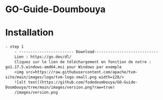 # GO-Guide-Doumbouya


# Installation

	- step 1
		- ------------------------ Download----------------------------
		Lien : https://go.dev/dl/
		Cliquez sur le lien de téléchargement en fonction de notre : go1.17.5.windows-amd64.msi pour Windows par exemple
		<img src=https://raw.githubusercontent.com/apache/tvm-site/main/images/logo/tvm-logo-small.png width=128/>
		![alt text](https://github.com/fodedoumbouya/GO-Guide-Doumbouya/tree/main/images/version.png?raw=true)
		/images/version.png
